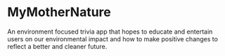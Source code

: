 # MyMotherNature
An environment focused trivia app that hopes to educate and entertain users on our environmental impact and how to make positive changes to reflect a better and cleaner future.
